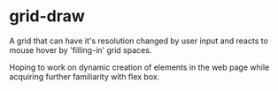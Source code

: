 # grid-draw

A grid that can have it's resolution changed by user input and reacts to mouse hover by 'filling-in' grid spaces.

Hoping to work on dynamic creation of elements in the web page while acquiring further familiarity with flex box.